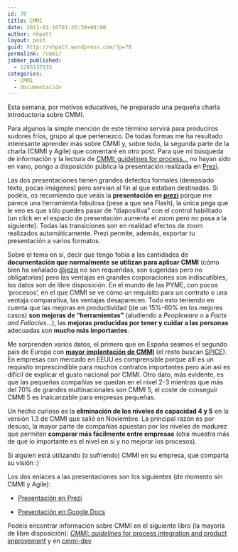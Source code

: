 ```yaml
---
id: 78
title: CMMI
date: 2011-01-16T01:25:30+00:00
author: nhpatt
layout: post
guid: http://nhpatt.wordpress.com/?p=78
permalink: /cmmi/
jabber_published:
  - 1295137533
categories:
  - CMMI
  - documentación
---
```

Esta semana, por motivos educativos, he preparado una pequeña charla introductoria sobre CMMI.

Para algunos la simple mención de este término servirá para produciros sudores fríos, grupo al que pertenezco. De todas formas me ha resultado interesante aprender más sobre CMMI y, sobre todo, la segunda parte de la charla (CMMI y Agile) que comentaré en otro post. Para que mi búsqueda de información y la lectura de [CMMI: guidelines for process&#8230;](http://books.google.es/books?id=EUZsqueGeXoC&printsec=frontcover&dq=cmmi&hl=es&ei=0TEyTam4FI3o4Aa9w_HNCg&sa=X&oi=book_result&ct=result&resnum=1&ved=0CDAQ6AEwAA#v=onepage&q&f=false) no hayan sido en vano, pongo a disposición pública la presentación realizada en [Prezi](https://prezi.com/gpmt8pehkvle/cmmi/).

Las dos presentaciones tienen grandes defectos formales (demasiado texto, pocas imágenes) pero servían al fin al que estaban destinadas. Si podéis, os recomiendo que veáis la **presentación en [prezi](https://prezi.com/gpmt8pehkvle/cmmi/)** porque me parece una herramienta fabulosa (pese a que sea Flash), la única pega que le veo es que sólo puedes pasar de &#8220;diapositiva&#8221; con el control habilitado (un click en el espacio de presentación aumenta el zoom pero no pasa a la siguiente). Todas las transiciones son en realidad efectos de zoom realizados automáticamente. Prezi permite, además, exportar tu presentación a varios formatos.

Sobre el tema en sí, decir que tengo fobia a las cantidades de **documentación que normalmente se utilizan para aplicar CMMI** (cómo bien ha señalado [@jezis](https://twitter.com/jezis) no son requeridas, son sugeridas pero no obligatorias) pero las ventajas en grandes corporaciones son indiscutibles, los datos son de libre disposición. En el mundo de las PYME, con pocos &#8216;procesos&#8217;, en el que CMMI se ve cómo un requisito para un contrato o una ventaja comparativa, las ventajas desaparecen. Todo esto teniendo en cuenta que las mejoras en productividad (de un 15%-60% en los mejores casos) **son mejoras de &#8220;herramientas&#8221;** (aludiendo a _Peopleware_ o a _Facts and Fallacies_&#8230;), las **mejoras producidas por tener y cuidar a las personas** adecuadas son **mucho más importantes**.

Me sorprenden varios datos, el primero que en España seamos el segundo país de Europa con **[mayor implantación de CMMI](http://www.javiergarzas.com/2009/04/cmmi-en-espana-marzo-2009.html)** (el resto buscan [SPICE](http://en.wikipedia.org/wiki/ISO/IEC_15504)). En empresas con mercado en EEUU es comprensible porque allí es un requisito imprescindible para muchos contratos importantes pero aún así es difícil de explicar el gusto nacional por CMMI. Otro dato, más evidente, es que las pequeñas compañías se quedan en el nivel 2-3 mientras que más del 70% de grandes multinacionales son CMMI 5, el coste de conseguir CMMI 5 es inalcanzable para empresas pequeñas.

Un hecho curioso es la **eliminación de los niveles de capacidad 4 y 5** en la versión 1.3 de CMMI que salió en Noviembre. La principal razón es por desuso, la mayor parte de compañías apuestan por los niveles de madurez que permiten **comparar más fácilmente entre empresas** (otra muestra más de que lo importante es el nivel en sí y no mejorar los procesos).

Si alguien está utilizando (o sufriendo) CMMI en su empresa, que comparta su visión :)

Los dos enlaces a las presentaciones son los siguientes (de momento sin CMMI y Agile):

* [Presentación en Prezi](https://prezi.com/gpmt8pehkvle/cmmi/)

* [Presentación en Google Docs](https://prezi.com/gpmt8pehkvle/cmmi/)

Podéis encontrar información sobre CMMI en el siguiente libro (la mayoría de libre disposición): [_CMMI_: _guidelines_ for process integration and product improvement](http://books.google.fr/books?id=EUZsqueGeXoC&printsec=frontcover&dq=CMMI+guidelines&hl=es&ei=zjkyTebXF-OH4gbxscnSCg&sa=X&oi=book_result&ct=result&redir_esc=y) y en [cmmi-dev](<http://www.sei.cmu.edu/library/assets/cmmi-dev-v12-spanish.pdf>)


